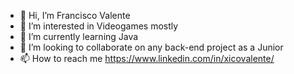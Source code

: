 - 👋 Hi, I’m Francisco Valente
- 👀 I’m interested in Videogames mostly
- 🌱 I’m currently learning Java 
- 💞️ I’m looking to collaborate on any back-end project as a Junior
- 📫 How to reach me https://www.linkedin.com/in/xicovalente/

<!---
Pheyosus/Pheyosus is a ✨ special ✨ repository because its `README.md` (this file) appears on your GitHub profile.
You can click the Preview link to take a look at your changes.
--->
